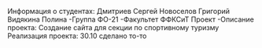 Информация о студентах: Дмитриев Сергей Новоселов Григорий Видякина Полина 
-Группа ФО-21
-Факультет ФФКСиТ
Проект 
-Описание проекта: Создание сайта для секции по спортивному туризму
Реализация проекта: 30.10 сделано то-то